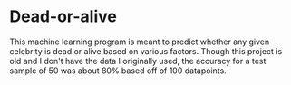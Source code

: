 # Dead-or-alive
This machine learning program is meant to predict whether any given celebrity is dead or alive based on various factors. Though this project is old and I don't have the data I originally used, the accuracy for a test sample of 50 was about 80% based off of 100 datapoints. 
